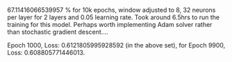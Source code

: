 67.11416066539957 % for 10k epochs, window adjusted to 8, 32 neurons per layer for 2 layers and 0.05 learning rate. 
Took around 6.5hrs to run the training for this model. Perhaps worth implementing Adam solver rather than stochastic gradient descent....

Epoch 1000, Loss: 0.6121805995928592 (in the above set), for Epoch 9900, Loss: 0.608805771446013. 
